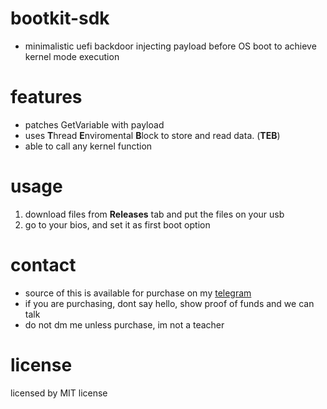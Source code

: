 # bootkit-sdk
- minimalistic uefi backdoor injecting payload before OS boot to achieve kernel mode execution

# features
- patches GetVariable with payload
- uses **T**hread **E**nviromental **B**lock to store and read data. (**TEB**)
- able to call any kernel function

# usage
1. download files from **Releases** tab and put the files on your usb
2. go to your bios, and set it as first boot option

# contact
- source of this is available for purchase on my [telegram](https://t.me/readcr0)
- if you are purchasing, dont say hello, show proof of funds and we can talk
- do not dm me unless purchase, im not a teacher

# license
licensed by MIT license
  
